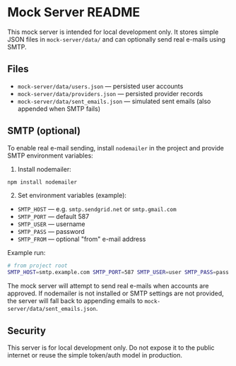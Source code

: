 # Mock Server README

This mock server is intended for local development only. It stores simple JSON files in `mock-server/data/` and can optionally send real e-mails using SMTP.

## Files
- `mock-server/data/users.json` — persisted user accounts
- `mock-server/data/providers.json` — persisted provider records
- `mock-server/data/sent_emails.json` — simulated sent emails (also appended when SMTP fails)

## SMTP (optional)
To enable real e-mail sending, install `nodemailer` in the project and provide SMTP environment variables:

1. Install nodemailer:

```bash
npm install nodemailer
```

2. Set environment variables (example):

- `SMTP_HOST` — e.g. `smtp.sendgrid.net` or `smtp.gmail.com`
- `SMTP_PORT` — default 587
- `SMTP_USER` — username
- `SMTP_PASS` — password
- `SMTP_FROM` — optional "from" e-mail address

Example run:

```bash
# from project root
SMTP_HOST=smtp.example.com SMTP_PORT=587 SMTP_USER=user SMTP_PASS=pass node mock-server/index.js
```

The mock server will attempt to send real e-mails when accounts are approved. If nodemailer is not installed or SMTP settings are not provided, the server will fall back to appending emails to `mock-server/data/sent_emails.json`.

## Security
This server is for local development only. Do not expose it to the public internet or reuse the simple token/auth model in production.
